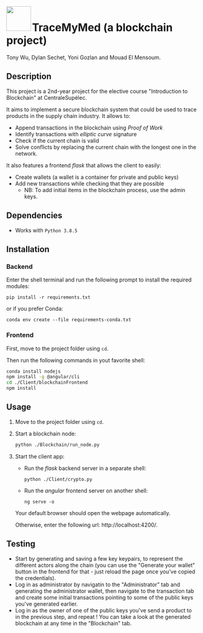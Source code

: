 <img align="left" width="65" right="65" src="https://i.imgur.com/1itG47K.png">

# TraceMyMed (a blockchain project)

Tony Wu, Dylan Sechet, Yoni Gozlan and Mouad El Mensoum.

## Description

This project is a 2nd-year project for the elective course "Introduction to Blockchain"  at CentraleSupélec.

It aims to implement a secure blockchain system that could be used to trace products in the supply chain industry. It allows to:

- Append transactions in the blockchain using *Proof of Work*
- Identify transactions with *elliptic curve* signature
- Check if the current chain is valid
- Solve conflicts by replacing the current chain with the longest one in the network.



It also features a frontend *flask* that allows the client to easily:

- Create wallets (a wallet is a container for private and public keys)
- Add new transactions while checking that they are possible
  - NB: To add initial items in the blockchain process, use the admin keys.



## Dependencies

- Works with `Python 3.8.5`



## Installation

### Backend
Enter the shell terminal and run the following prompt to install the required modules:

```shell
pip install -r requirements.txt
```

or if you prefer Conda:

```shell
conda env create --file requirements-conda.txt
```

### Frontend

First, move to the project folder using `cd`.

Then run the following commands in yout favorite shell:

```bash
conda install nodejs
npm install -g @angular/cli
cd ./Client/blockchainFrontend
npm install
```



## Usage

1. Move to the project folder using `cd`.

2. Start a blockchain node:

   ```bash
   python ./Blockchain/run_node.py
   ```
3. Start the client app:

   * Run the *flask* backend server in a separate shell:
     ```
     python ./Client/crypto.py
     ```

   * Run the *angular* frontend server on another shell:

     ```
     ng serve -o
     ```

   Your default browser should open the webpage automatically.

   Otherwise, enter the following url: http://localhost:4200/.



## Testing

* Start by generating and saving a few key keypairs, to represent the different actors along the chain (you can use the "Generate your wallet" button in the frontend for that - just reload the page once you've copied the credentials).
* Log in as administrator by navigatin to the "Administrator" tab and generating the administrator wallet, then navigate to the transaction tab and create some initial transactions pointing to some of the public keys you've generated earlier.
* Log in as the owner of one of the public keys you've send a product to in the previous step, and repeat ! You can take a look at the generated blockchain at any time in the "Blockchain" tab.
